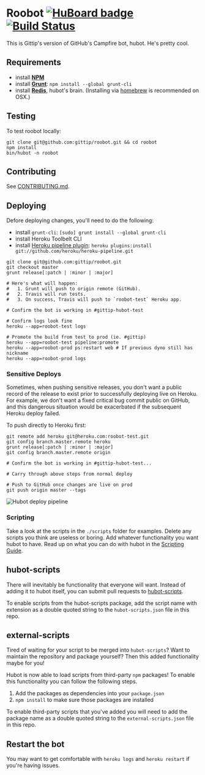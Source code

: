 # Roobot [![HuBoard badge](http://img.shields.io/badge/Hu-Board-7965cc.svg)](https://huboard.com/gittip/roobot) [![Build Status](http://img.shields.io/travis/gittip/roobot/master.svg)](https://travis-ci.org/gittip/roobot)

This is Gittip's version of GitHub's Campfire bot, hubot. He's pretty cool.

## Requirements

  * install [**NPM**](http://nodejs.org/)
  * install [**Grunt**](http://gruntjs.com/): `npm install --global grunt-cli`
  * install [**Redis**](http://redis.io/topics/quickstart), hubot's brain.
    (Installing via [homebrew](https://github.com/Homebrew/homebrew/wiki/Installation) is recommended on OSX.)

## Testing

To test roobot locally:

```
git clone git@github.com:gittip/roobot.git && cd roobot
npm install
bin/hubot -n roobot
```

## Contributing

See [CONTRIBUTING.md](CONTRIBUTING.md).

## Deploying

Defore deploying changes, you'll need to do the following:

  * install `grunt-cli`: `[sudo] grunt install --global grunt-cli`
  * install Heroku Toolbelt CLI
  * install [Heroku pipeline plugin](https://devcenter.heroku.com/articles/labs-pipelines):
    `heroku plugins:install git://github.com/heroku/heroku-pipeline.git`

```
git clone git@github.com:gittip/roobot.git
git checkout master
grunt release[:patch | :minor | :major]

# Here's what will happen:
#   1. Grunt will push to origin remote (GitHub).
#   2. Travis will run tests.
#   3. On success, Travis will push to `roobot-test` Heroku app.

# Confirm the bot is working in #gittip-hubot-test

# Confirm logs look fine
heroku --app=roobot-test logs

# Promote the build from test to prod (ie. #gittip)
heroku --app=roobot-test pipeline:promote
heroku --app=roobot-prod ps:restart web # If previous dyno still has nickname
heroku --app=roobot-prod logs
```

### Sensitive Deploys

Sometimes, when pushing sensitive releases, you don't want a public
record of the release to exist prior to successfully deploying live on
Heroku. For example, we don't want a fixed critical bug commit public on
GitHub, and this dangerous situation would be exacerbated if the
subsequent Heroku deploy failed.

To push directly to Heroku first:

```
git remote add heroku git@heroku.com:roobot-test.git
git config branch.master.remote heroku
grunt release[:patch | :minor | :major]
git config branch.master.remote origin

# Confirm the bot is working in #gittip-hubot-test...

# Carry through above steps from normal deploy

# Push to GitHub once changes are live on prod
git push origin master --tags
```
![Hubot deploy pipeline](https://rawgithub.com/gittip/roobot/master/docs/hubot-deploy-workflow.svg)

### Scripting

Take a look at the scripts in the `./scripts` folder for examples.
Delete any scripts you think are useless or boring.  Add whatever functionality you
want hubot to have. Read up on what you can do with hubot in the [Scripting Guide](https://github.com/github/hubot/blob/master/docs/scripting.md).

## hubot-scripts

There will inevitably be functionality that everyone will want. Instead
of adding it to hubot itself, you can submit pull requests to
[hubot-scripts][hubot-scripts].

To enable scripts from the hubot-scripts package, add the script name with
extension as a double quoted string to the `hubot-scripts.json` file in this
repo.

[hubot-scripts]: https://github.com/github/hubot-scripts

## external-scripts

Tired of waiting for your script to be merged into `hubot-scripts`? Want to
maintain the repository and package yourself? Then this added functionality
maybe for you!

Hubot is now able to load scripts from third-party `npm` packages! To enable
this functionality you can follow the following steps.

1. Add the packages as dependencies into your `package.json`
2. `npm install` to make sure those packages are installed

To enable third-party scripts that you've added you will need to add the package
name as a double quoted string to the `external-scripts.json` file in this repo.

## Restart the bot

You may want to get comfortable with `heroku logs` and `heroku restart`
if you're having issues.

